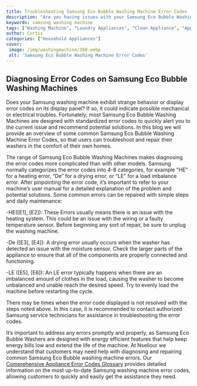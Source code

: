 ```yaml
---
title: Troubleshooting Samsung Eco Bubble Washing Machine Error Codes
description: "Are you having issues with your Samsung Eco Bubble Washing Machine Get helpful tips and tricks to help troubleshoot and resolve error codes quickly and effectively"
keywords: samsung washing machine
tags: ["Washing Machine", "Laundry Appliances", "Clean Appliance", "Appliance Brand"]
author: Curtis
categories: ["Household Appliances"]
cover: 
 image: /img/washingmachine/368.webp
 alt: 'Samsung Eco Bubble Washing Machine Error Codes'
---
```

## Diagnosing Error Codes on Samsung Eco Bubble Washing Machines

Does your Samsung washing machine exhibit strange behavior or display error codes on its display panel? If so, it could indicate possible mechanical or electrical troubles. Fortunately, most Samsung Eco Bubble Washing Machines are designed with standardized error codes to quickly alert you to the current issue and recommend potential solutions. In this blog we will provide an overview of some common Samsung Eco Bubble Washing Machine Error Codes, so that users can troubleshoot and repair their washers in the comfort of their own homes.

The range of Samsung Eco Bubble Washing Machines makes diagnosing the error codes more complicated than with other models. Samsung normally categorizes the error codes into 4-8 categories, for example "HE” for a heating error, “De” for a drying error, or “LE” for a load imbalance error. After pinpointing the error code, it’s important to refer to your machine’s user manual for a detailed explanation of the problem and potential solutions. Some common errors can be repaired with simple steps and daily maintenance:

-HE([E1], [E2]): These Errors usually means there is an issue with the heating system. This could be an issue with the wiring or a faulty temperature sensor. Before beginning any sort of repair, be sure to unplug the washing machine.

-De ([E3], [E4]): A drying error usually occurs when the washer has detected an issue with the moisture sensor. Check the larger parts of the appliance to ensure that all of the components are properly connected and functioning.

-LE ([E5], [E6]): An LE error typically happens when there are an imbalanced amount of clothes in the load, causing the washer to become unbalanced and unable reach the desired speed. Try to evenly load the machine before restarting the cycle.

There may be times when the error code displayed is not resolved with the steps noted above. In this case, it is recommended to contact authorized Samsung service technicians for assistance in troubleshooting the error codes.

It’s important to address any errors promptly and properly, as Samsung Eco Bubble Washers are designed with energy efficient features that help keep energy bills low and extend the life of the machine. At Nsellour we understand that customers may need help with diagnosing and repairing common Samsung Eco Bubble washing machine errors. Our [Comprehensive Appliance Error Codes Glossary](./error-codes/) provides detailed information on the most up-to-date Samsung washing machine error codes, allowing customers to quickly and easily get the assistance they need.
